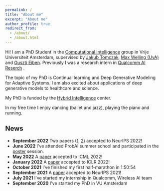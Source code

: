 ```yaml
---
permalink: /
title: "About me"
excerpt: "About me"
author_profile: true
redirect_from:
  - /about/
  - /about.html
---
```


Hi! I am a PhD Student in the [Computational Intelligence](https://cs.vu.nl/ci/) group in Vrije Universiteit Amsterdam, supervised by [Jakub Tomczak](https://jmtomczak.github.io/), [Max Welling (UvA)](https://staff.fnwi.uva.nl/m.welling/) and [Guszti Eiben](https://www.cs.vu.nl/~gusz/).
Previously I was a research intern in  [Qualcomm AI Reserch](https://www.qualcomm.com/research/artificial-intelligence/ai-research) .

The topic of my PhD is Continual learning and Deep Generative Modeling for Adaptive Systems.
I am also excited about applications of deep generative models to healthcare and science.

My PhD is funded by the [Hybrid Intelligence](https://www.hybrid-intelligence-centre.nl/) center.

In my free time I enjoy dancing (ballet and jazz), playing the piano and running.


## News
* **September 2022** Two papers ([1](https://arxiv.org/abs/2203.09940), [2](https://arxiv.org/abs/2206.00070)) accepted to NeurIPS 2022!
* **June 2022** I've attended ProbAI summer school and participated in the [poster](https://akuzina.github.io/files/ProbAI_poster.pdf) session. 
* **May 2022** A [paper](https://arxiv.org/abs/2206.14069) accepted to ICML 2022!
* **January 2022** A [paper](https://arxiv.org/abs/2102.02611) accepted to ICLR 2022!
* **October 2021** I've finished my first half-marathon in 1:50:54
* **September 2021** A [paper](https://arxiv.org/abs/1908.11853) accepted to NeurIPS 2021!
* **July 2021** I've started my internship in Qualcomm, Wireless AI team
* **September 2020** I've started my PhD in VU Amsterdam